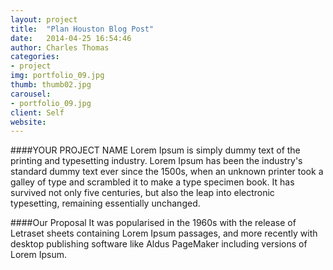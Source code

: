```yaml
---
layout: project
title:  "Plan Houston Blog Post"
date:   2014-04-25 16:54:46
author: Charles Thomas
categories:
- project
img: portfolio_09.jpg
thumb: thumb02.jpg
carousel:
- portfolio_09.jpg
client: Self
website: 
---
```

####YOUR PROJECT NAME
Lorem Ipsum is simply dummy text of the printing and typesetting industry. Lorem Ipsum has been the industry's standard dummy text ever since the 1500s, when an unknown printer took a galley of type and scrambled it to make a type specimen book. It has survived not only five centuries, but also the leap into electronic typesetting, remaining essentially unchanged.

####Our Proposal
It was popularised in the 1960s with the release of Letraset sheets containing Lorem Ipsum passages, and more recently with desktop publishing software like Aldus PageMaker including versions of Lorem Ipsum.
